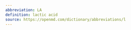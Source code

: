 ```yaml
---
abbreviation: LA
definition: lactic acid
source: https://openmd.com/dictionary/abbreviations/l
---
```

